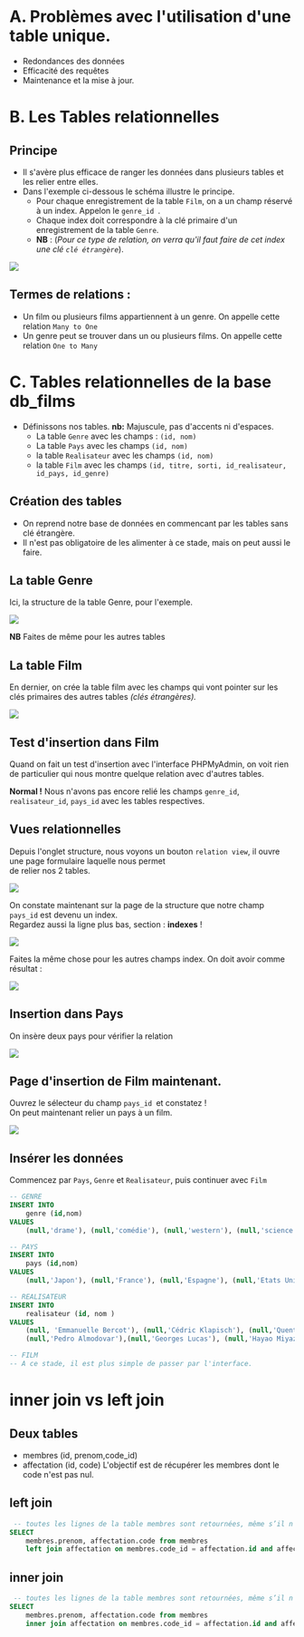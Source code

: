 # A. Problèmes avec l'utilisation d'une table unique.
- Redondances des données
- Efficacité des requêtes
- Maintenance et la mise à jour.
#
# B. Les Tables relationnelles
## Principe
- Il s'avère plus efficace de ranger les données dans plusieurs tables et les relier entre elles.
- Dans l'exemple ci-dessous le schéma illustre le principe.
    - Pour chaque enregistrement de la table `Film`, on a un champ réservé à un index. Appelon le `genre_id `.
    - Chaque index doit correspondre  à la clé primaire d'un enregistrement de la table `Genre`.
    - __NB__ : (_Pour ce type de relation, on verra qu'il faut faire de cet index une clé `clé étrangère`_).

![](./captures/many2one.png)

## Termes de relations :
- Un film ou plusieurs films appartiennent à un genre. On appelle cette relation `Many to One`
- Un genre peut se trouver dans un ou plusieurs films. On appelle cette relation `One to Many`

#
# C. Tables relationnelles de la base db_films 
- Définissons nos tables.
__nb:__ Majuscule, pas d'accents ni d'espaces.  
    - La table `Genre` avec les champs : `(id, nom)`
    - La table `Pays` avec les champs   `(id, nom)`
    - la table `Realisateur` avec les champs  `(id, nom)`
    - la table `Film` avec les champs `(id, titre, sorti, id_realisateur, id_pays, id_genre)`
    
## Création des tables
- On reprend notre base de données en commencant par les tables sans clé étrangère.
- Il n'est pas obligatoire de les alimenter à ce stade, mais on peut aussi le faire.
## La table Genre
Ici, la structure de la table Genre, pour l'exemple.

![](./captures/table_genre.PNG) 

__NB__ Faites de même pour les autres tables

## La table Film

En dernier, on crée la table film avec les champs qui vont pointer sur les clés primaires des autres tables _(clés étrangères)._

![](./captures/table_film_index.PNG)

## Test d'insertion dans Film
Quand on fait un test d'insertion avec l'interface PHPMyAdmin, on voit rien de particulier qui nous montre quelque relation avec d'autres tables.

__Normal !__ Nous n'avons pas encore relié les champs `genre_id`, `realisateur_id`, `pays_id` avec les tables respectives.

## Vues relationnelles
Depuis l'onglet structure, nous voyons un bouton `relation view`, il ouvre une page formulaire laquelle nous permet  
de relier nos 2 tables.  

![](./captures/fk_film_pays.PNG)

On constate maintenant sur la page de la structure  que notre champ `pays_id` est devenu un index.  
Regardez aussi la ligne plus bas, section : __indexes__ !

![](./captures/structure_table_film_foreign_key.png) 

Faites la même chose pour les autres champs index. On doit avoir comme résultat : 

![](./captures/foreign_keys.PNG) 


## Insertion dans Pays
On insère deux pays pour vérifier la relation  

![](./captures/insert_table_pays.PNG)

## Page d'insertion de Film maintenant.
Ouvrez le sélecteur du champ `pays_id `et constatez !  
On peut maintenant relier un pays à un film.  

![](./captures/field_pays_id.PNG)

## Insérer les données
Commencez par `Pays`, `Genre` et `Realisateur`, puis continuer avec `Film`

```sql
-- GENRE
INSERT INTO 
    genre (id,nom) 
VALUES 
    (null,'drame'), (null,'comédie'), (null,'western'), (null,'science fiction'), (null,'aventure'), (null,'animation')

-- PAYS
INSERT INTO 
    pays (id,nom) 
VALUES 
    (null,'Japon'), (null,'France'), (null,'Espagne'), (null,'Etats Unis') 

-- REALISATEUR  
INSERT INTO 
    realisateur (id, nom ) 
VALUES 
    (null, 'Emmanuelle Bercot'), (null,'Cédric Klapisch'), (null,'Quentin Tarantino'),
    (null,'Pedro Almodovar'),(null,'Georges Lucas'), (null,'Hayao Miyazaki');

-- FILM
-- A ce stade, il est plus simple de passer par l'interface.
```

# inner join vs left join
## Deux tables 
- membres (id, prenom,code_id)
- affectation (id, code)
L'objectif est de récupérer les membres dont le code n'est pas nul.
## left join
```sql
 -- toutes les lignes de la table membres sont retournées, même s’il n’y a pas de correspondance dans la table affectation
SELECT 
    membres.prenom, affectation.code from membres 
    left join affectation on membres.code_id = affectation.id and affectation.code > 0
```
## inner join
```sql
 -- toutes les lignes de la table membres sont retournées, même s’il n’y a pas de correspondante dans la table affectation
SELECT 
    membres.prenom, affectation.code from membres 
    inner join affectation on membres.code_id = affectation.id and affectation.code > 0
```